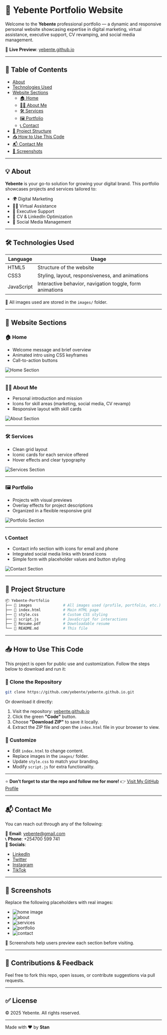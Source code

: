 # 🌟 **Yebente Portfolio Website**

Welcome to the **Yebente** professional portfolio — a dynamic and responsive personal website showcasing expertise in digital marketing, virtual assistance, executive support, CV revamping, and social media management.

🔗 **Live Preview**: [yebente.github.io](https://yebente.github.io)

---

## 📌 **Table of Contents**
- [About](#about)
- [Technologies Used](#technologies-used)
- [Website Sections](#website-sections)
  - [🏠 Home](#-home)
  - [🙋‍♀️ About Me](#-about-me)
  - [🛠️ Services](#-services)
  - [🖼️ Portfolio](#-portfolio)
  - [📞 Contact](#-contact)
- [📁 Project Structure](#project-structure)
- [📥 How to Use This Code](#-how-to-use-this-code)
- [📬 Contact Me](#-contact-me)
- [📸 Screenshots](#-screenshots)

---

## 💡 **About**
**Yebente** is your go-to solution for growing your digital brand. This portfolio showcases projects and services tailored to:

- 🌍 Digital Marketing
- 👩‍💼 Virtual Assistance
- 🧾 Executive Support
- 📄 CV & LinkedIn Optimization
- 📱 Social Media Management

---

## 🛠️ **Technologies Used**
| Language | Usage |
|----------|--------|
| HTML5    | Structure of the website |
| CSS3     | Styling, layout, responsiveness, and animations |
| JavaScript | Interactive behavior, navigation toggle, form animations |

📁 All images used are stored in the `images/` folder.

---

## 🧩 **Website Sections**

### 🏠 Home
- Welcome message and brief overview
- Animated intro using CSS keyframes
- Call-to-action buttons

![Home Section](images/home.png)


---

### 🙋‍♀️ About Me
- Personal introduction and mission
- Icons for skill areas (marketing, social media, CV revamp)
- Responsive layout with skill cards

![About Section](images/about.png)

---

### 🛠️ Services
- Clean grid layout
- Iconic cards for each service offered
- Hover effects and clear typography

![Services Section](images/services.png)

---

### 🖼️ Portfolio
- Projects with visual previews
- Overlay effects for project descriptions
- Organized in a flexible responsive grid

![Portfolio Section](images/portfolio.png)

---

### 📞 Contact
- Contact info section with icons for email and phone
- Integrated social media links with brand icons
- Simple form with placeholder values and button styling

![Contact Section](images/contact.png)

---

## 📁 Project Structure
```bash
📦 Yebente-Portfolio
├── 📁 images              # All images used (profile, portfolio, etc.)
├── 📄 index.html          # Main HTML page
├── 📄 style.css           # Custom CSS styling
├── 📄 script.js           # JavaScript for interactions
├── 📄 Resume.pdf          # Downloadable resume
└── 📄 README.md           # This file
```

---

## 📥 **How to Use This Code**

This project is open for public use and customization. Follow the steps below to download and run it:

### 🧷 Clone the Repository
```bash
git clone https://github.com/yebente/yebente.github.io.git
```

Or download it directly:
1. Visit the repository: [yebente.github.io](https://github.com/yebente/yebente.github.io)
2. Click the green **"Code"** button.
3. Choose **"Download ZIP"** to save it locally.
4. Extract the ZIP file and open the `index.html` file in your browser to view.

### 📁 Customize
- Edit `index.html` to change content.
- Replace images in the `images/` folder.
- Update `style.css` to match your branding.
- Modify `script.js` for extra functionality.

---

⭐ **Don’t forget to star the repo and follow me for more!** 
👉 [Visit My GitHub Profile](https://github.com/yebente)

---

## 📬 **Contact Me**
You can reach out through any of the following:

📧 **Email**: yebente@gmail.com  
📞 **Phone**: +254700 599 741  
🔗 **Socials**:
- [LinkedIn](https://www.linkedin.com/in/stanmobitech)
- [Twitter](https://twitter.com/stanmobitech)
- [Instagram](https://www.instagram.com/stanmobitech/?hl=en)
- [TikTok](https://www.tiktok.com/@5tan_lee)

---

## 📸 **Screenshots**
Replace the following placeholders with real images:

- ![home image](images/home.png)
- ![about](images/about.png)
- ![services](images/services.png)
- ![portfolio](images/portfolio.png)
- ![contact](images/contact.png)

📸 Screenshots help users preview each section before visiting.

---

## 🙌 **Contributions & Feedback**
Feel free to fork this repo, open issues, or contribute suggestions via pull requests.

---

## ✅ **License**
© 2025 Yebente. All rights reserved.

---

Made with ❤️ by **Stan**